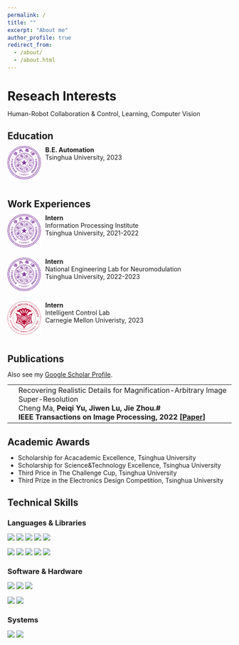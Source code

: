 ```yaml
---
permalink: /
title: ""
excerpt: "About me"
author_profile: true
redirect_from: 
  - /about/
  - /about.html
---
```



Reseach Interests
======
Human-Robot Collaboration & Control, Learning, Computer Vision

Education
------
<meta http-equiv="Content-Type" content="text/html;charset=utf-8">
<style type="text/css">
*{padding:0;margin:0;}
.media{width:100%;margin:0 auto;border:0 solid #ccc;padding:10px 0;}
.media:after{clear:both;display:block;width:0;height:0;content:""}
.pull-left{float:left;border:0 solid #ccc}
.pull-left img{width:75px;}
.media-body{width:70%;float:left;margin-left:10px;}
</style>

<div class="media">
    <span class="pull-left"><img src="images/thu.png" width="75px" height="75px"/></span>
    <div class="media-body">
        <div><span style="font-weight: bold">B.E. Automation</span></div>
        <div>Tsinghua University, 2023</div>
    </div>
</div>

Work Experiences
------
<div class="media">
    <span class="pull-left"><img src="images/thu.png" width="75px" height="75px"/></span>
    <div class="media-body">
        <div><span style="font-weight: bold">Intern</span></div>
        <div>Information Processing Institute</div>
        <div>Tsinghua University, 2021-2022</div>
    </div>
</div>

<div class="media">
    <span class="pull-left"><img src="images/thu.png" width="75px" height="75px"/></span>
    <div class="media-body">
        <div><span style="font-weight: bold">Intern</span></div>
        <div>National Engineering Lab for Neuromodulation</div>
        <div>Tsinghua University, 2022-2023</div>
    </div>
</div>

<div class="media">
    <span class="pull-left"><img src="images/CMU.png" width="75px" height="75px"/></span>
    <div class="media-body">
        <div><span style="font-weight: bold">Intern</span></div>
        <div>Intelligent Control Lab</div>
        <div>Carnegie Mellon Univeristy, 2023</div>
    </div>
</div>

Publications
------
<style>
.pub_title{font-size:16px;}
.pub_author{font-size:16px;}
.pub_journal{font-size:16px;}
.subtitle{ 
    font-size:16px;           
    width: 100%;  
    height: 40px; 
    text-align:center     
} 
</style>

Also see my [Google Scholar Profile](https://scholar.google.com/citations?user=f_lK1RYAAAAJ&hl=en).

<table>

<tr>
<td><img class="proj_thumb" src="TIP2022.png" width="350px" alt=""/>&nbsp;</td>
<td><div class="pub_title"> Recovering Realistic Details for
Magnification-Arbitrary Image Super-Resolution </div>
<div class="pub_author"> Cheng Ma, <b>Peiqi Yu, Jiwen Lu, Jie Zhou.#</div>
<div class="pub_journal"><b>IEEE Transactions on Image Processing</b>, 2022</i> [<a href="https://ieeexplore.ieee.org/abstract/document/9776607">Paper</a>]</div>
</td>
</tr>

</table>

Academic Awards
------

 * Scholarship for Acacademic Excellence, Tsinghua University
 * Scholarship for Science&Technology Excellence, Tsinghua University
 * Third Price in The Challenge Cup, Tsinghua University
 * Third Prize in the Electronics Design Competition, Tsinghua University

Technical Skills
------

### Languages & Libraries

[![](https://img.shields.io/badge/Python-3776AB?style=for-the-badge&logo=python&logoColor=white)]()
[![](https://img.shields.io/badge/C++-00599C?style=for-the-badge&logo=cplusplus&logoColor=white)]()
[![](https://img.shields.io/badge/Shell-4EAA25?style=for-the-badge&logo=gnu-bash&logoColor=white)]()
[![](https://img.shields.io/badge/HTML-E34F26?style=for-the-badge&logo=html5&logoColor=white)]()
[![](https://img.shields.io/badge/LaTeX-008080?style=for-the-badge&logo=latex&logoColor=white)]()

[![](https://img.shields.io/badge/PyTorch-EE4C2C?style=for-the-badge&logo=PyTorch&logoColor=white)]()
[![](https://img.shields.io/badge/Rospy-22314E?style=for-the-badge&logo=ros&logoColor=white)]()
[![](https://img.shields.io/badge/Numpy-013243?style=for-the-badge&logo=numpy&logoColor=white)]()
[![](https://img.shields.io/badge/Jupiter-F37626?style=for-the-badge&logo=jupyter&logoColor=white)]()
[![](https://img.shields.io/badge/Scikit%20learn-F7931E?style=for-the-badge&logo=scikitlearn&logoColor=white)]()

### Software & Hardware
[![](https://img.shields.io/badge/Mujuco-412991?style=for-the-badge&logo=mujuco&logoColor=white)]()
[![](https://img.shields.io/badge/Openai%20Gym-0081A5?style=for-the-badge&logo=openaigym&logoColor=white)]()
[![](https://img.shields.io/badge/Ros-22314E?style=for-the-badge&logo=ros&logoColor=white)]()

[![](https://img.shields.io/badge/Kinova-1A1F6C?style=for-the-badge&logo=kinova&logoColor=white)]()
[![](https://img.shields.io/badge/Raspberry%20Pi-A22846?style=for-the-badge&logo=Raspberry%20Pi&logoColor=white)]()

### Systems
[![](https://img.shields.io/badge/Ubuntu-E95420?style=for-the-badge&logo=ubuntu&logoColor=white)]()
[![](https://img.shields.io/badge/Windows-0067B8?style=for-the-badge&logo=windows%2011&logoColor=white)]()

